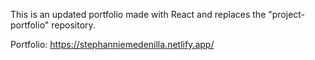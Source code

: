 This is an updated portfolio made with React and replaces the "project-portfolio" repository.

Portfolio: https://stephanniemedenilla.netlify.app/